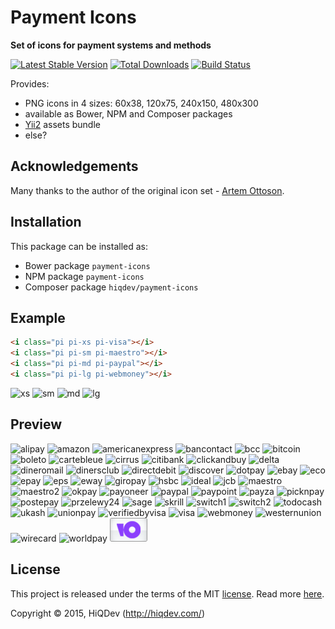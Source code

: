 Payment Icons
=============

**Set of icons for payment systems and methods**

[![Latest Stable Version](https://poser.pugx.org/hiqdev/payment-icons/v/stable)](//packagist.org/packages/hiqdev/payment-icons)
[![Total Downloads](https://poser.pugx.org/hiqdev/payment-icons/downloads)](//packagist.org/packages/hiqdev/payment-icons)
[![Build Status](https://img.shields.io/travis/hiqdev/payment-icons.svg)](http://travis-ci.org/hiqdev/payment-icons)

Provides:
- PNG icons in 4 sizes: 60x38, 120x75, 240x150, 480x300
- available as Bower, NPM and Composer packages
- [Yii2](http://yiiframework.com) assets bundle
- else?

## Acknowledgements

Many thanks to the author of the original icon set - [Artem Ottoson](https://www.behance.net/Ottoson).

## Installation

This package can be installed as:
- Bower package `payment-icons`
- NPM package `payment-icons`
- Composer package `hiqdev/payment-icons`

## Example

```html
<i class="pi pi-xs pi-visa"></i>
<i class="pi pi-sm pi-maestro"></i>
<i class="pi pi-md pi-paypal"></i>
<i class="pi pi-lg pi-webmoney"></i>
```

![xs](https://raw.githubusercontent.com/hiqdev/payment-icons/master/src/assets/png/xs/paypal.png)
![sm](https://raw.githubusercontent.com/hiqdev/payment-icons/master/src/assets/png/sm/webmoney.png)
![md](https://raw.githubusercontent.com/hiqdev/payment-icons/master/src/assets/png/md/maestro.png)
![lg](https://raw.githubusercontent.com/hiqdev/payment-icons/master/src/assets/png/lg/visa.png)

## Preview

![alipay](https://raw.githubusercontent.com/hiqdev/payment-icons/master/src/assets/png/xs/alipay.png)
![amazon](https://raw.githubusercontent.com/hiqdev/payment-icons/master/src/assets/png/xs/amazon.png)
![americanexpress](https://raw.githubusercontent.com/hiqdev/payment-icons/master/src/assets/png/xs/americanexpress.png)
![bancontact](https://raw.githubusercontent.com/hiqdev/payment-icons/master/src/assets/png/xs/bancontact.png)
![bcc](https://raw.githubusercontent.com/hiqdev/payment-icons/master/src/assets/png/xs/bcc.png)
![bitcoin](https://raw.githubusercontent.com/hiqdev/payment-icons/master/src/assets/png/xs/bitcoin.png)
![boleto](https://raw.githubusercontent.com/hiqdev/payment-icons/master/src/assets/png/xs/boleto.png)
![cartebleue](https://raw.githubusercontent.com/hiqdev/payment-icons/master/src/assets/png/xs/cartebleue.png)
![cirrus](https://raw.githubusercontent.com/hiqdev/payment-icons/master/src/assets/png/xs/cirrus.png)
![citibank](https://raw.githubusercontent.com/hiqdev/payment-icons/master/src/assets/png/xs/citibank.png)
![clickandbuy](https://raw.githubusercontent.com/hiqdev/payment-icons/master/src/assets/png/xs/clickandbuy.png)
![delta](https://raw.githubusercontent.com/hiqdev/payment-icons/master/src/assets/png/xs/delta.png)
![dineromail](https://raw.githubusercontent.com/hiqdev/payment-icons/master/src/assets/png/xs/dineromail.png)
![dinersclub](https://raw.githubusercontent.com/hiqdev/payment-icons/master/src/assets/png/xs/dinersclub.png)
![directdebit](https://raw.githubusercontent.com/hiqdev/payment-icons/master/src/assets/png/xs/directdebit.png)
![discover](https://raw.githubusercontent.com/hiqdev/payment-icons/master/src/assets/png/xs/discover.png)
![dotpay](https://raw.githubusercontent.com/hiqdev/payment-icons/master/src/assets/png/xs/dotpay.png)
![ebay](https://raw.githubusercontent.com/hiqdev/payment-icons/master/src/assets/png/xs/ebay.png)
![eco](https://raw.githubusercontent.com/hiqdev/payment-icons/master/src/assets/png/xs/eco.png)
![epay](https://raw.githubusercontent.com/hiqdev/payment-icons/master/src/assets/png/xs/epay.png)
![eps](https://raw.githubusercontent.com/hiqdev/payment-icons/master/src/assets/png/xs/eps.png)
![eway](https://raw.githubusercontent.com/hiqdev/payment-icons/master/src/assets/png/xs/eway.png)
![giropay](https://raw.githubusercontent.com/hiqdev/payment-icons/master/src/assets/png/xs/giropay.png)
![hsbc](https://raw.githubusercontent.com/hiqdev/payment-icons/master/src/assets/png/xs/hsbc.png)
![ideal](https://raw.githubusercontent.com/hiqdev/payment-icons/master/src/assets/png/xs/ideal.png)
![jcb](https://raw.githubusercontent.com/hiqdev/payment-icons/master/src/assets/png/xs/jcb.png)
![maestro](https://raw.githubusercontent.com/hiqdev/payment-icons/master/src/assets/png/xs/maestro.png)
![maestro2](https://raw.githubusercontent.com/hiqdev/payment-icons/master/src/assets/png/xs/maestro2.png)
![okpay](https://raw.githubusercontent.com/hiqdev/payment-icons/master/src/assets/png/xs/okpay.png)
![payoneer](https://raw.githubusercontent.com/hiqdev/payment-icons/master/src/assets/png/xs/payoneer.png)
![paypal](https://raw.githubusercontent.com/hiqdev/payment-icons/master/src/assets/png/xs/paypal.png)
![paypoint](https://raw.githubusercontent.com/hiqdev/payment-icons/master/src/assets/png/xs/paypoint.png)
![payza](https://raw.githubusercontent.com/hiqdev/payment-icons/master/src/assets/png/xs/payza.png)
![picknpay](https://raw.githubusercontent.com/hiqdev/payment-icons/master/src/assets/png/xs/picknpay.png)
![postepay](https://raw.githubusercontent.com/hiqdev/payment-icons/master/src/assets/png/xs/postepay.png)
![przelewy24](https://raw.githubusercontent.com/hiqdev/payment-icons/master/src/assets/png/xs/przelewy24.png)
![sage](https://raw.githubusercontent.com/hiqdev/payment-icons/master/src/assets/png/xs/sage.png)
![skrill](https://raw.githubusercontent.com/hiqdev/payment-icons/master/src/assets/png/xs/skrill.png)
![switch1](https://raw.githubusercontent.com/hiqdev/payment-icons/master/src/assets/png/xs/switch1.png)
![switch2](https://raw.githubusercontent.com/hiqdev/payment-icons/master/src/assets/png/xs/switch2.png)
![todocash](https://raw.githubusercontent.com/hiqdev/payment-icons/master/src/assets/png/xs/todocash.png)
![ukash](https://raw.githubusercontent.com/hiqdev/payment-icons/master/src/assets/png/xs/ukash.png)
![unionpay](https://raw.githubusercontent.com/hiqdev/payment-icons/master/src/assets/png/xs/unionpay.png)
![verifiedbyvisa](https://raw.githubusercontent.com/hiqdev/payment-icons/master/src/assets/png/xs/verifiedbyvisa.png)
![visa](https://raw.githubusercontent.com/hiqdev/payment-icons/master/src/assets/png/xs/visa.png)
![webmoney](https://raw.githubusercontent.com/hiqdev/payment-icons/master/src/assets/png/xs/webmoney.png)
![westernunion](https://raw.githubusercontent.com/hiqdev/payment-icons/master/src/assets/png/xs/westernunion.png)
![wirecard](https://raw.githubusercontent.com/hiqdev/payment-icons/master/src/assets/png/xs/wirecard.png)
![worldpay](https://raw.githubusercontent.com/hiqdev/payment-icons/master/src/assets/png/xs/worldpay.png)
![yandexmoney](https://raw.githubusercontent.com/hiqdev/payment-icons/master/src/assets/png/xs/yandexmoney.png)

## License

This project is released under the terms of the MIT [license](LICENSE).
Read more [here](http://choosealicense.com/licenses/mit).

Copyright © 2015, HiQDev (http://hiqdev.com/)

